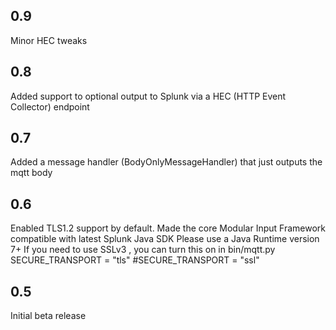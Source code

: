 0.9
---
Minor HEC tweaks

0.8
---
Added support to optional output to Splunk via a HEC (HTTP Event Collector) endpoint

0.7
---
Added a message handler (BodyOnlyMessageHandler) that just outputs the mqtt body

0.6
----
Enabled TLS1.2 support by default.
Made the  core Modular Input Framework compatible with latest Splunk Java SDK
Please use a Java Runtime version 7+
If you need to use SSLv3 , you can turn this on in bin/mqtt.py
SECURE_TRANSPORT = "tls"
#SECURE_TRANSPORT = "ssl"

0.5
-----
Initial beta release
